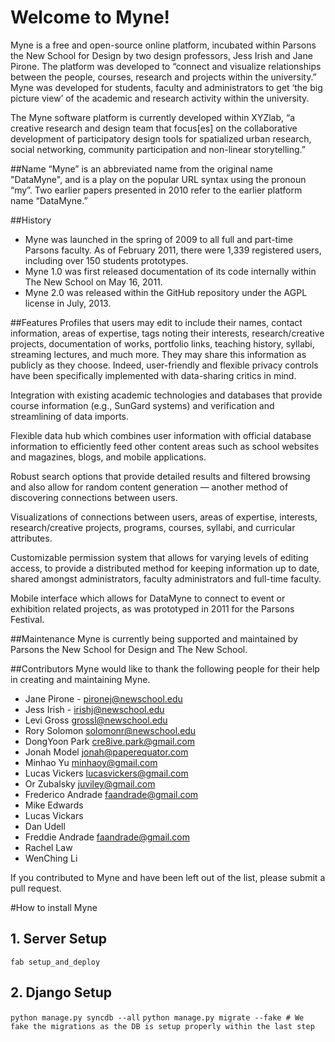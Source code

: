 Welcome to Myne!
=====================

Myne is a free and open-source online platform, incubated within Parsons the New School for Design by two design professors, Jess Irish and Jane Pirone. The platform was developed to “connect and visualize relationships between the people, courses, research and projects within the university.” 
Myne was developed for students, faculty and administrators to get ‘the big picture view’ of the academic and research activity within the university.

The Myne software platform is currently developed within XYZlab, “a creative research and design team that focus[es] on the collaborative development of participatory design tools for spatialized urban research, social networking, community participation and non-linear storytelling.” 

##Name
“Myne” is an abbreviated name from the original name "DataMyne", and is a play on the popular URL syntax using the pronoun “my”. Two earlier papers presented in 2010 refer to the earlier platform name “DataMyne.”

##History
* Myne was launched in the spring of 2009 to all full and part-time Parsons faculty. As of February 2011, there were 1,339 registered users, including over 150 students prototypes.
* Myne 1.0 was first released documentation of its code internally within The New School on May 16, 2011.
* Myne 2.0 was released within the GitHub repository under the AGPL license in July, 2013.

##Features
Profiles that users may edit to include their names, contact information, areas of expertise, tags noting their interests, research/creative projects, documentation of works, portfolio links, teaching history, syllabi, streaming lectures, and much more. They may share this information as publicly as they choose. Indeed, user-friendly and flexible privacy controls have been specifically implemented with data-sharing critics in mind.

Integration with existing academic technologies and databases that provide course information (e.g., SunGard systems) and verification and streamlining of data imports.

Flexible data hub which combines user information with official database information to efficiently feed other content areas such as school websites and magazines, blogs, and mobile applications.

Robust search options that provide detailed results and filtered browsing and also allow for random content generation — another method of discovering connections between users.

Visualizations of connections between users, areas of expertise, interests, research/creative projects, programs, courses, syllabi, and curricular attributes.

Customizable permission system that allows for varying levels of editing access, to provide a distributed method for keeping information up to date, shared amongst administrators, faculty administrators and full-time faculty.

Mobile interface which allows for DataMyne to connect to event or exhibition related projects, as was prototyped in 2011 for the Parsons Festival.

##Maintenance
Myne is currently being supported and maintained by Parsons the New School for Design and The New School.

##Contributors
Myne would like to thank the following people for their help in creating and maintaining Myne.

* Jane Pirone - pironej@newschool.edu
* Jess Irish - irishj@newschool.edu
* Levi Gross grossl@newschool.edu
* Rory Solomon solomonr@newschool.edu
* DongYoon Park cre8ive.park@gmail.com
* Jonah Model jonah@paperequator.com
* Minhao Yu minhaoy@gmail.com
* Lucas Vickers lucasvickers@gmail.com
* Or Zubalsky juviley@gmail.com
* Frederico Andrade faandrade@gmail.com
* Mike Edwards
* Lucas Vickars
* Dan Udell 
* Freddie Andrade faandrade@gmail.com
* Rachel Law
* WenChing Li

If you contributed to Myne and have been left out of the list, please submit a pull request.

#How to install Myne

## 1. Server Setup

`fab setup_and_deploy`

## 2. Django Setup

 `python manage.py syncdb --all`
 `python manage.py migrate --fake # We fake the migrations as the DB is setup properly within the last step`
